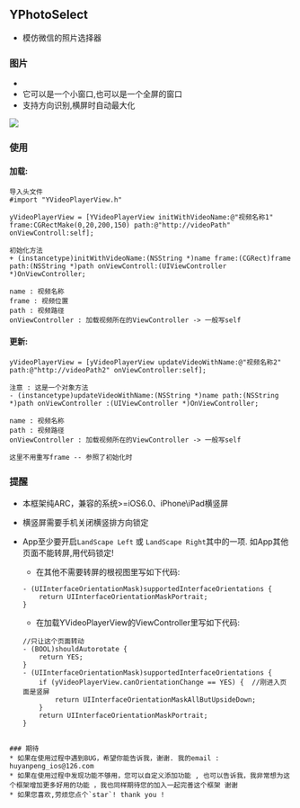 ## YPhotoSelect

* 模仿微信的照片选择器
 
### <a id="图片"></a>图片
- 
- 它可以是一个小窗口,也可以是一个全屏的窗口
- 支持方向识别,横屏时自动最大化

![](http://images2015.cnblogs.com/blog/881202/201604/881202-20160411110636207-1067249997.gif)

### <a id="使用"></a>使用

#### 加载:
```
导入头文件
#import "YVideoPlayerView.h"
```

```
yVideoPlayerView = [YVideoPlayerView initWithVideoName:@"视频名称1" frame:CGRectMake(0,20,200,150) path:@"http://videoPath" onViewControll:self];

初始化方法
+ (instancetype)initWithVideoName:(NSString *)name frame:(CGRect)frame path:(NSString *)path onViewControll:(UIViewController *)OnViewController;

name : 视频名称
frame : 视频位置
path : 视频路径
onViewController : 加载视频所在的ViewController -> 一般写self
```

#### 更新:
```
yVideoPlayerView = [yVideoPlayerView updateVideoWithName:@"视频名称2" path:@"http://videoPath2" onViewController:self];

注意 : 这是一个对象方法
- (instancetype)updateVideoWithName:(NSString *)name path:(NSString *)path onViewController :(UIViewController *)OnViewController;

name : 视频名称
path : 视频路径
onViewController : 加载视频所在的ViewController -> 一般写self

这里不用重写frame -- 参照了初始化时
```

### 提醒
* 本框架纯ARC，兼容的系统>=iOS6.0、iPhone\iPad横竖屏
* 横竖屏需要手机关闭横竖排方向锁定
* App至少要开启`LandScape Left` 或 `LandScape Right`其中的一项. 如App其他页面不能转屏,用代码锁定!
	* 在其他不需要转屏的根视图里写如下代码:
	
	```
	- (UIInterfaceOrientationMask)supportedInterfaceOrientations {
	    return UIInterfaceOrientationMaskPortrait;
	}
	```

	* 在加载YVideoPlayerView的ViewController里写如下代码:

	```
	//只让这个页面转动
	- (BOOL)shouldAutorotate {
	    return YES;
	}
	- (UIInterfaceOrientationMask)supportedInterfaceOrientations {
	    if (yVideoPlayerView.canOrientationChange == YES) {  //刚进入页面是竖屏
	        return UIInterfaceOrientationMaskAllButUpsideDown;
	    }
	    return UIInterfaceOrientationMaskPortrait;
	}
```

### 期待
* 如果在使用过程中遇到BUG，希望你能告诉我，谢谢. 我的email : huyanpeng_ios@126.com
* 如果在使用过程中发现功能不够用，您可以自定义添加功能 , 也可以告诉我，我非常想为这个框架增加更多好用的功能 ，我也同样期待您的加入一起完善这个框架 谢谢
* 如果您喜欢,劳烦您点个`star`! thank you !

